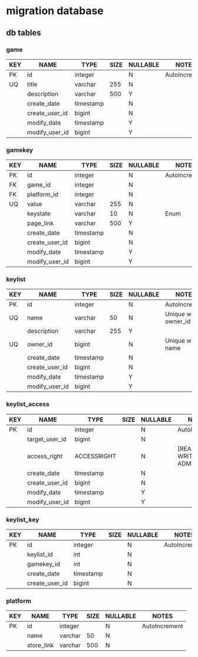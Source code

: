 # migration database

## db tables

### game

| KEY | NAME | TYPE | SIZE | NULLABLE | NOTES |
|---|---|---|---|---|---|
| PK | id | integer | | N | AutoIncrement |
| UQ | title | varchar | 255 | N |  |
| | description | varchar | 500 | Y | |
| | create_date | timestamp | | N | |
| | create_user_id | bigint | | N | |
| | modify_date | timestamp | | Y | |
| | modify_user_id | bigint | | Y | |

### gamekey

| KEY | NAME | TYPE | SIZE | NULLABLE | NOTES |
|---|---|---|---|---|---|
| PK | id | integer | | N | AutoIncrement |
| FK | game_id | integer | | N | |
| FK | platform_id | integer | | N | |
| UQ | value | varchar | 255 | N | |
| | keystate | varchar | 10 | N | Enum |
| | page_link | varchar | 500 | Y | |
| | create_date | timestamp | | N | |
| | create_user_id | bigint | | N | |
| | modify_date | timestamp | | Y | |
| | modify_user_id | bigint | | Y | |

### keylist

| KEY | NAME | TYPE | SIZE | NULLABLE | NOTES |
|---|---|---|---|---|---|
| PK | id | integer | | N | AutoIncrement |
| UQ | name | varchar | 50 | N | Unique with owner_id |
| | description | varchar | 255 | Y | |
| UQ | owner_id | bigint | | N | Unique with name |
| | create_date | timestamp | | N | |
| | create_user_id | bigint | | N | |
| | modify_date | timestamp | | Y | |
| | modify_user_id | bigint | | Y | |

### keylist_access

| KEY | NAME | TYPE | SIZE | NULLABLE | NOTES |
|---|---|---|---|---|---|
| PK | id | integer | | N | AutoIncrement |
| | target_user_id | bigint | | N | |
| | access_right | ACCESSRIGHT | | N | [READ, WRITE, FULL, ADMIN] |
| | create_date | timestamp | | N | |
| | create_user_id | bigint | | N | |
| | modify_date | timestamp | | Y | |
| | modify_user_id | bigint | | Y | |

### keylist_key

| KEY | NAME | TYPE | SIZE | NULLABLE | NOTES |
|---|---|---|---|---|---|
| PK | id | integer | | N | AutoIncrement |
| | keylist_id | int | | N | |
| | gamekey_id | int | | N | |
| | create_date | timestamp | | N | |
| | create_user_id | bigint | | N | |

### platform

| KEY | NAME | TYPE | SIZE | NULLABLE | NOTES |
|---|---|---|---|---|---|
| PK | id | integer | | N | AutoIncrement |
| | name | varchar | 50 | N | |
| | store_link | varchar | 500 | N | |